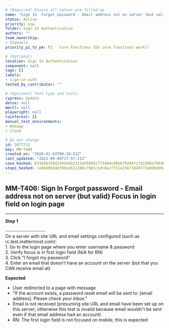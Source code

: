 ```yaml
---
# (Required) Ensure all values are filled up
name: "Sign In  Forgot password - Email address not on server (but valid)  Focus in login field on login page"
status: Active
priority: Low
folder: Sign In Authentication
authors: ""
team_ownership:
- Channels
priority_p1_to_p4: P2 - Core Functions (Do core functions work?)

# (Optional)
location: Sign In Authentication
component: null
tags: []
labels:
- sign-in-auth
tested_by_contributor: ""

# (Optional) Test type and tools
cypress: Update
detox: null
mmctl: null
playwright: null
rainforest: []
manual_test_environments:
- Webapp
- Cloud

# Do not change
id: 3877712
key: MM-T406
created_on: "2020-01-03T00:39:51Z"
last_updated: "2022-09-09T17:57:11Z"
case_hashed: 63169b350d2445e6b23224d56681773464c89bb79d46fcfd22d8af60407e7e182fe12a2c0c367e001e66f5c8ab047d88
steps_hashed: ca9690b34bf961eb11208c79d1c1dc8acff31425b71849773e0d0d90cedd8201552bbf821673c7fe3529274a8999d7d2
---
```


<!-- (Auto-generated) Based on frontmatter's "key" and "name" -->

## MM-T406: Sign In Forgot password - Email address not on server (but valid) Focus in login field on login page

---

**Step 1**

\--------------------\
On a server with site URL and email settings configured (such as rc.test.mattermost.com):\
1\. Go to the login page where you enter username & password\
2\. Verify focus is in first login field (N/A for RN)\
3\. Click "I forgot my password"\
4\. Enter an email that doesn't have an account on the server (but that you CAN receive email at)

**Expected**

- User redirected to a page with message
- "If the account exists, a password reset email will be sent to: \[email address]. Please check your inbox."
- Email is not received (presuming site URL and email have been set up on this server; otherwise this test is invalid because email wouldn't be sent even if that email address had an account)
- RN: The first login field is not focused on mobile, this is expected
